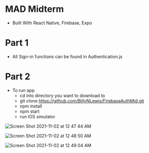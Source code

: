 # MAD Midterm
 - Built With React Native, Firebase, Expo
 
# Part 1
- All Sign-in functions can be found in Authentication.js

# Part 2
- To run app
  - cd into directory you want to download to
  - git clone https://github.com/BillyNLewis/FirebaseAuthMid.git
  - npm install
  - npm start
  - run IOS simulator

![Screen Shot 2021-11-02 at 12 47 44 AM](https://user-images.githubusercontent.com/55251651/139789585-93c70831-d031-4f0b-ad07-a83d84e8552d.png)

![Screen Shot 2021-11-02 at 12 48 50 AM](https://user-images.githubusercontent.com/55251651/139789592-53b8e542-b4a7-4f36-924a-40ff9a10a2a3.png)

![Screen Shot 2021-11-02 at 12 49 04 AM](https://user-images.githubusercontent.com/55251651/139789598-2600f707-599b-4ff8-9de6-c84765b3996d.png)



